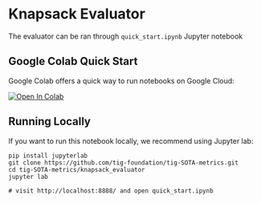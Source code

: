 # Knapsack Evaluator

The evaluator can be ran through `quick_start.ipynb` Jupyter notebook

## Google Colab Quick Start

Google Colab offers a quick way to run notebooks on Google Cloud: 

<a href="https://colab.research.google.com/github/tig-foundation/tig-SOTA-metrics/blob/main/knapsack_evaluator/quick_start.ipynb" target="_blank">
    <img src="https://colab.research.google.com/assets/colab-badge.svg" alt="Open In Colab"/>
</a>

## Running Locally

If you want to run this notebook locally, we recommend using Jupyter lab:

```
pip install jupyterlab
git clone https://github.com/tig-foundation/tig-SOTA-metrics.git
cd tig-SOTA-metrics/knapsack_evaluator
jupyter lab

# visit http://localhost:8888/ and open quick_start.ipynb
```